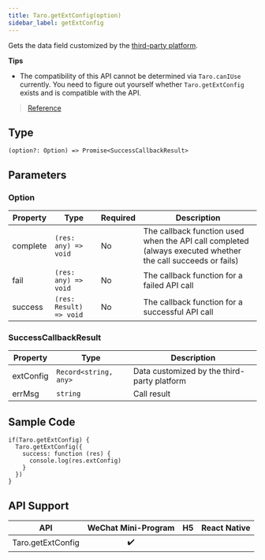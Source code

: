 ```yaml
---
title: Taro.getExtConfig(option)
sidebar_label: getExtConfig
---
```


Gets the data field customized by the [third-party platform](https://developers.weixin.qq.com/miniprogram/en/dev/devtools/ext.html).

**Tips**
- The compatibility of this API cannot be determined via `Taro.canIUse` currently. You need to figure out yourself whether `Taro.getExtConfig` exists and is compatible with the API.

> [Reference](https://developers.weixin.qq.com/miniprogram/en/dev/api/ext/wx.getExtConfig.html)

## Type

```tsx
(option?: Option) => Promise<SuccessCallbackResult>
```

## Parameters

### Option

<table>
  <thead>
    <tr>
      <th>Property</th>
      <th>Type</th>
      <th style={{ textAlign: "center"}}>Required</th>
      <th>Description</th>
    </tr>
  </thead>
  <tbody>
    <tr>
      <td>complete</td>
      <td><code>(res: any) =&gt; void</code></td>
      <td style={{ textAlign: "center"}}>No</td>
      <td>The callback function used when the API call completed (always executed whether the call succeeds or fails)</td>
    </tr>
    <tr>
      <td>fail</td>
      <td><code>(res: any) =&gt; void</code></td>
      <td style={{ textAlign: "center"}}>No</td>
      <td>The callback function for a failed API call</td>
    </tr>
    <tr>
      <td>success</td>
      <td><code>(res: Result) =&gt; void</code></td>
      <td style={{ textAlign: "center"}}>No</td>
      <td>The callback function for a successful API call</td>
    </tr>
  </tbody>
</table>

### SuccessCallbackResult

<table>
  <thead>
    <tr>
      <th>Property</th>
      <th>Type</th>
      <th>Description</th>
    </tr>
  </thead>
  <tbody>
    <tr>
      <td>extConfig</td>
      <td><code>Record&lt;string, any&gt;</code></td>
      <td>Data customized by the third-party platform</td>
    </tr>
    <tr>
      <td>errMsg</td>
      <td><code>string</code></td>
      <td>Call result</td>
    </tr>
  </tbody>
</table>

## Sample Code

```tsx
if(Taro.getExtConfig) {
  Taro.getExtConfig({
    success: function (res) {
      console.log(res.extConfig)
    }
  })
}
```

## API Support

| API | WeChat Mini-Program | H5 | React Native |
| :---: | :---: | :---: | :---: |
| Taro.getExtConfig | ✔️ |  |  |
